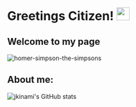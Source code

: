 <!--
**jkinami/jkinami** is a ✨ _special_ ✨ repository because its `README.md` (this file) appears on your GitHub profile.

Here are some ideas to get you started:

- 🔭 I’m currently working on ...
- 🌱 I’m currently learning ...
- 👯 I’m looking to collaborate on ...
- 🤔 I’m looking for help with ...
- 💬 Ask me about ...
- 📫 How to reach me: ...
- 😄 Pronouns: ...
- ⚡ Fun fact: ...

<a href="https://app.daily.dev/jkinami"><img src="./devcard.png" width="356" alt="Junichi Kinami's Dev Card"/></a>


-->

# Greetings Citizen! <img src="https://github.com/user-attachments/assets/a0f12c91-5a3a-400a-9e28-b1dfe552f0e8" width="30px" height="30px" />

## Welcome to my page

![homer-simpson-the-simpsons](https://github.com/user-attachments/assets/7342353f-3dd9-4ac9-a8d4-d17838dcba2e)

## About me:

![jkinami's GitHub stats](https://github-readme-stats.vercel.app/api?username=jkinami&show_icons=true&theme=dark)

